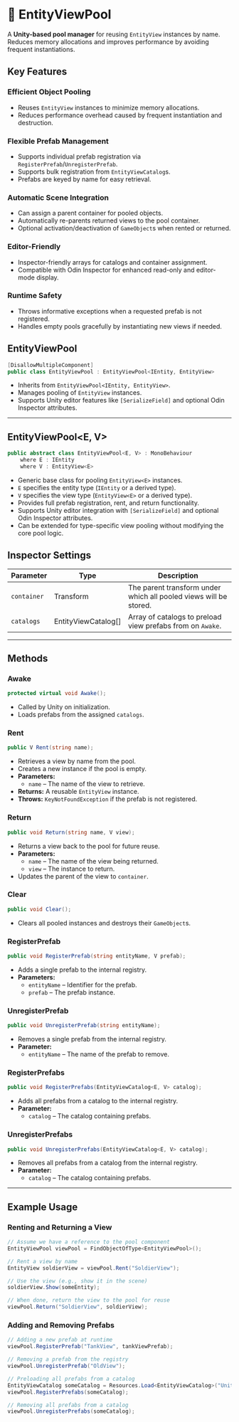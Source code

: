 # 🧩 EntityViewPool
A **Unity-based pool manager** for reusing `EntityView` instances by name. Reduces memory allocations and improves performance by avoiding frequent instantiations.

## Key Features

### Efficient Object Pooling
- Reuses `EntityView` instances to minimize memory allocations.
- Reduces performance overhead caused by frequent instantiation and destruction.

### Flexible Prefab Management
- Supports individual prefab registration via `RegisterPrefab`/`UnregisterPrefab`.
- Supports bulk registration from `EntityViewCatalog`s.
- Prefabs are keyed by name for easy retrieval.

### Automatic Scene Integration
- Can assign a parent container for pooled objects.
- Automatically re-parents returned views to the pool container.
- Optional activation/deactivation of `GameObject`s when rented or returned.

### Editor-Friendly
- Inspector-friendly arrays for catalogs and container assignment.
- Compatible with Odin Inspector for enhanced read-only and editor-mode display.

### Runtime Safety
- Throws informative exceptions when a requested prefab is not registered.
- Handles empty pools gracefully by instantiating new views if needed.

## EntityViewPool
```csharp
[DisallowMultipleComponent]
public class EntityViewPool : EntityViewPool<IEntity, EntityView>
```
- Inherits from `EntityViewPool<IEntity, EntityView>`.
- Manages pooling of `EntityView` instances.
- Supports Unity editor features like `[SerializeField]` and optional Odin Inspector attributes.

---

## EntityViewPool<E, V>
```csharp
public abstract class EntityViewPool<E, V> : MonoBehaviour
    where E : IEntity
    where V : EntityView<E>
```

- Generic base class for pooling `EntityView<E>` instances.
- `E` specifies the entity type (`IEntity` or a derived type).
- `V` specifies the view type (`EntityView<E>` or a derived type).
- Provides full prefab registration, rent, and return functionality.
- Supports Unity editor integration with `[SerializeField]` and optional Odin Inspector attributes.
- Can be extended for type-specific view pooling without modifying the core pool logic.

## Inspector Settings

| Parameter   | Type                | Description                                                       |
|-------------|---------------------|-------------------------------------------------------------------|
| `container` | Transform           | The parent transform under which all pooled views will be stored. |
| `catalogs`  | EntityViewCatalog[] | Array of catalogs to preload view prefabs from on `Awake`.        |

---

## Methods

### Awake
```csharp
protected virtual void Awake();
```
- Called by Unity on initialization.
- Loads prefabs from the assigned `catalogs`.

### Rent
```csharp
public V Rent(string name);
```
- Retrieves a view by name from the pool.
- Creates a new instance if the pool is empty.
- **Parameters:**
  - `name` – The name of the view to retrieve.
- **Returns:** A reusable `EntityView` instance.
- **Throws:** `KeyNotFoundException` if the prefab is not registered.

### Return
```csharp
public void Return(string name, V view);
```
- Returns a view back to the pool for future reuse.
- **Parameters:**
  - `name` – The name of the view being returned.
  - `view` – The instance to return.
- Updates the parent of the view to `container`.

### Clear
```csharp
public void Clear();
```
- Clears all pooled instances and destroys their `GameObject`s.

### RegisterPrefab
```csharp
public void RegisterPrefab(string entityName, V prefab);
```
- Adds a single prefab to the internal registry.
- **Parameters:**
  - `entityName` – Identifier for the prefab.
  - `prefab` – The prefab instance.

### UnregisterPrefab
```csharp
public void UnregisterPrefab(string entityName);
```
- Removes a single prefab from the internal registry.
- **Parameter:**
  - `entityName` – The name of the prefab to remove.

### RegisterPrefabs
```csharp
public void RegisterPrefabs(EntityViewCatalog<E, V> catalog);
```
- Adds all prefabs from a catalog to the internal registry.
- **Parameter:**
  - `catalog` – The catalog containing prefabs.

### UnregisterPrefabs
```csharp
public void UnregisterPrefabs(EntityViewCatalog<E, V> catalog);
```
- Removes all prefabs from a catalog from the internal registry.
- **Parameter:**
  - `catalog` – The catalog containing prefabs.

---

## Example Usage

### Renting and Returning a View
```csharp
// Assume we have a reference to the pool component
EntityViewPool viewPool = FindObjectOfType<EntityViewPool>();

// Rent a view by name
EntityView soldierView = viewPool.Rent("SoldierView");

// Use the view (e.g., show it in the scene)
soldierView.Show(someEntity);

// When done, return the view to the pool for reuse
viewPool.Return("SoldierView", soldierView);
```

### Adding and Removing Prefabs
```csharp
// Adding a new prefab at runtime
viewPool.RegisterPrefab("TankView", tankViewPrefab);

// Removing a prefab from the registry
viewPool.UnregisterPrefab("OldView");

// Preloading all prefabs from a catalog
EntityViewCatalog someCatalog = Resources.Load<EntityViewCatalog>("UnitViewCatalog");
viewPool.RegisterPrefabs(someCatalog);

// Removing all prefabs from a catalog
viewPool.UnregisterPrefabs(someCatalog);
```
